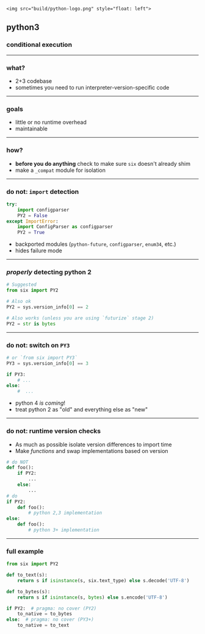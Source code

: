 ```rawhtml
<img src="build/python-logo.png" style="float: left">
```
## python3
### conditional execution

***

### what?

- 2+3 codebase
- sometimes you need to run interpreter-version-specific code

***

### goals

- little or no runtime overhead
- maintainable

***

### how?

- **before you do anything** check to make sure `six` doesn't already shim
- make a `_compat` module for isolation

***

### do not: `import` detection


```python
try:
    import configparser
    PY2 = False
except ImportError:
    import ConfigParser as configparser
    PY2 = True
```

- backported modules (`python-future`, `configparser`, `enum34`, etc.)
- hides failure mode

***

### _properly_ detecting python 2

```python
# Suggested
from six import PY2

# Also ok
PY2 = sys.version_info[0] == 2

# Also works (unless you are using `futurize` stage 2)
PY2 = str is bytes
```

***

### do not: switch on `PY3`

```python
# or `from six import PY3`
PY3 = sys.version_info[0] == 3

if PY3:
    # ...
else:
    #  ...
```
- python 4 _is coming_!
- treat python 2 as "old" and everything else as "new"


***

### do not: runtime version checks

- As much as possible isolate version differences to import time
- Make _functions_ and swap implementations based on version

```python
# do NOT
def foo():
    if PY2:
        ...
    else:
        ...
# do
if PY2:
    def foo():
        # python 2,3 implementation
else:
    def foo():
        # python 3+ implementation
```

***
### full example

```python
from six import PY2

def to_text(s):
    return s if isinstance(s, six.text_type) else s.decode('UTF-8')

def to_bytes(s):
    return s if isinstance(s, bytes) else s.encode('UTF-8')

if PY2:  # pragma: no cover (PY2)
    to_native = to_bytes
else:  # pragma: no cover (PY3+)
    to_native = to_text
```
